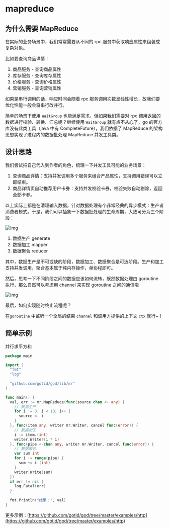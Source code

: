 # mapreduce

## 为什么需要 MapReduce

在实际的业务场景中，我们常常需要从不同的 rpc 服务中获取响应属性来组装成复杂对象。

比如要查询商品详情：

1. 商品服务 - 查询商品属性
2. 库存服务 - 查询库存属性
3. 价格服务 - 查询价格属性
4. 营销服务 - 查询营销属性

如果是串行调用的话，响应时间会随着 rpc 服务调用次数呈线性增长，故我们要优化性能一般会将串行改并行。

简单的场景下使用 `WaitGroup` 也能满足需求，但如果我们需要对 rpc 调用返回的数据进行校验、转换、汇总呢？继续使用 `WaitGroup` 就有点不从心了，go 的官方库没有此类工具（java 中有 CompleteFuture），我们依据了 MapReduce 的架构思想实现了进程内的数据批处理 MapReduce 并发工具类。

## 设计思路

我们尝试把自己代入到作者的角色，梳理一下并发工具可能的业务场景：

1. 查询商品详情：支持并发调用多个服务来组合产品属性，支持调用错误可以立即结束。
2. 商品详情页自动推荐用户卡券：支持并发校验卡券，校验失败自动剔除，返回全部卡券。

以上实际上都是在清理输入数据，针对数据处理有个非常经典的异步模式：生产者消费者模式。于是，我们可以抽象一下数据批处理的生命周期，大致可分为三个阶段：

![img](https://raw.githubusercontent.com/zeromicro/zero-doc/main/doc/images/mapreduce-serial-cn.png)

1. 数据生产 generate
2. 数据加工 mapper
3. 数据聚合 reducer

其中，数据生产是不可或缺的阶段，数据加工、数据聚合是可选阶段。生产和加工支持并发调用，聚合基本属于纯内存操作，单协程即可。

然后，思考一下不同阶段之间的数据应该如何流转，既然数据处理由 goroutine 执行，那么自然可以考虑用 channel 来实现 goroutine 之间的通信啦

![img](https://raw.githubusercontent.com/zeromicro/zero-doc/main/doc/images/mapreduce-cn.png)

 最后，如何实现随时终止流程呢？

在`goroutine` 中监听一个全局的结束 `channel` 和调用方提供的上下文 `ctx` 就行~！

## 简单示例

并行求平方和

```go
package main

import (
  "fmt"
  "log"
  
  "github.com/gotid/god/lib/mr"
)

func main() {
  val, err := mr.MapReduce(func(source chan <- any) {
    // 数据生产
    for i := 0; i < 10; i++ {
      source <- i
    }
  }, func(item any, writer mr.Writer, cancel func(error)) {
    // 数据加工
    i := item.(int)
    writer.Writer(i * i)
  }, func(pipe <-chan any, writer mr.Writer, cancel func(error)) {
    // 数据聚合
    var sum int
    for i := range(pipe) {
      sum += i.(int)
    }
    writer.Write(sum)
  })
  if err != nil {
    log.Fatal(err)
  }
  
  fmt.Println("结果：", val)
}
```

更多示例：[https://github.com/gotid/god/tree/master/examples/http](https://github.com/gotid/god/tree/master/examples/http)
